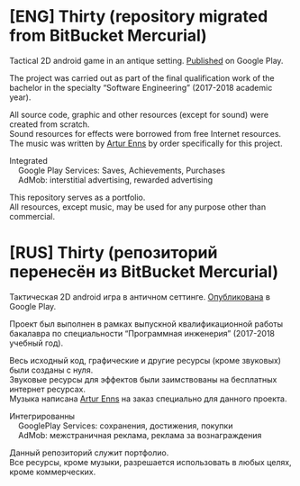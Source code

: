 # [ENG] Thirty (repository migrated from BitBucket Mercurial)
Tactical 2D android game in an antique setting. [Published](https://play.google.com/store/apps/details?id=com.damki.thirty) on Google Play.

The project was carried out as part of the final qualification work of the bachelor in the specialty “Software Engineering” (2017-2018 academic year).

All source code, graphic and other resources (except for sound) were created from scratch.  
Sound resources for effects were borrowed from free Internet resources.  
The music was written by [Artur Enns](https://kwork.ru/user/hoomoo) by order specifically for this project.  

Integrated  
&nbsp;&nbsp;&nbsp;&nbsp;Google Play Services: Saves, Achievements, Purchases  
&nbsp;&nbsp;&nbsp;&nbsp;AdMob: interstitial advertising, rewarded advertising  

This repository serves as a portfolio.  
All resources, except music, may be used for any purpose other than commercial.  

# [RUS] Thirty (репозиторий перенесён из BitBucket Mercurial)
Тактическая 2D android игра в античном сеттинге. [Опубликована](https://play.google.com/store/apps/details?id=com.damki.thirty) в Google Play.

Проект был выполнен в рамках выпускной квалификационной работы бакалавра по специальности “Программная инженерия” (2017-2018 учебный год).

Весь исходный код, графические и другие ресурсы (кроме звуковых) были созданы с нуля.  
Звуковые ресурсы для эффектов были заимствованы на бесплатных интернет ресурсах.  
Музыка написана [Artur Enns](https://kwork.ru/user/hoomoo) на заказ специально для данного проекта.

Интегрированны  
&nbsp;&nbsp;&nbsp;&nbsp;GooglePlay Services: сохранения, достижения, покупки  
&nbsp;&nbsp;&nbsp;&nbsp;AdMob: межстраничная реклама, реклама за вознаграждения  

Данный репозиторий служит портфолио.  
Все ресурсы, кроме музыки, разрешается использовать в любых целях, кроме коммерческих.  
